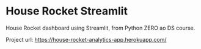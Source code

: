 # House Rocket Streamlit
House Rocket dashboard using Streamlit, from Python ZERO ao DS course.

Project url: https://house-rocket-analytics-app.herokuapp.com/
